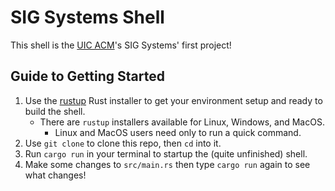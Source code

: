 # SIG Systems Shell

This shell is the [UIC ACM](https://acmuic.org/)'s SIG Systems' first project!

## Guide to Getting Started
1. Use the [rustup](https://rustup.rs/) Rust installer to get your environment setup and ready to build the shell.
    - There are `rustup` installers available for Linux, Windows, and MacOS.
      - Linux and MacOS users need only to run a quick command.
2. Use `git clone` to clone this repo, then `cd` into it.
3. Run `cargo run` in your terminal to startup the (quite unfinished) shell.
4. Make some changes to `src/main.rs` then type `cargo run` again to see what changes!
